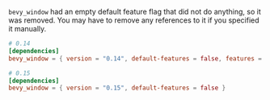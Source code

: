 `bevy_window` had an empty default feature flag that did not do anything, so it was removed. You may have to remove any references to it if you specified it manually.

```toml
# 0.14
[dependencies]
bevy_window = { version = "0.14", default-features = false, features = ["default"] }

# 0.15
[dependencies]
bevy_window = { version = "0.15", default-features = false }
```
